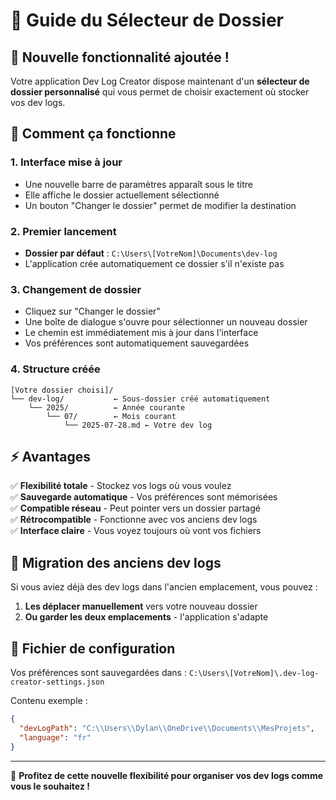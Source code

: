 # 📁 Guide du Sélecteur de Dossier

## 🎯 Nouvelle fonctionnalité ajoutée !

Votre application Dev Log Creator dispose maintenant d'un **sélecteur de dossier personnalisé** qui vous permet de choisir exactement où stocker vos dev logs.

## 🔧 Comment ça fonctionne

### 1. **Interface mise à jour**
- Une nouvelle barre de paramètres apparaît sous le titre
- Elle affiche le dossier actuellement sélectionné
- Un bouton "Changer le dossier" permet de modifier la destination

### 2. **Premier lancement**
- **Dossier par défaut** : `C:\Users\[VotreNom]\Documents\dev-log`
- L'application crée automatiquement ce dossier s'il n'existe pas

### 3. **Changement de dossier**
- Cliquez sur "Changer le dossier"
- Une boîte de dialogue s'ouvre pour sélectionner un nouveau dossier
- Le chemin est immédiatement mis à jour dans l'interface
- Vos préférences sont automatiquement sauvegardées

### 4. **Structure créée**
```
[Votre dossier choisi]/
└── dev-log/           ← Sous-dossier créé automatiquement
    └── 2025/          ← Année courante
        └── 07/        ← Mois courant
            └── 2025-07-28.md ← Votre dev log
```

## ⚡ Avantages

✅ **Flexibilité totale** - Stockez vos logs où vous voulez  
✅ **Sauvegarde automatique** - Vos préférences sont mémorisées  
✅ **Compatible réseau** - Peut pointer vers un dossier partagé  
✅ **Rétrocompatible** - Fonctionne avec vos anciens dev logs  
✅ **Interface claire** - Vous voyez toujours où vont vos fichiers  

## 🔄 Migration des anciens dev logs

Si vous aviez déjà des dev logs dans l'ancien emplacement, vous pouvez :

1. **Les déplacer manuellement** vers votre nouveau dossier
2. **Ou garder les deux emplacements** - l'application s'adapte

## 💾 Fichier de configuration

Vos préférences sont sauvegardées dans :
`C:\Users\[VotreNom]\.dev-log-creator-settings.json`

Contenu exemple :
```json
{
  "devLogPath": "C:\\Users\\Dylan\\OneDrive\\Documents\\MesProjets",
  "language": "fr"
}
```

---

🎉 **Profitez de cette nouvelle flexibilité pour organiser vos dev logs comme vous le souhaitez !**
